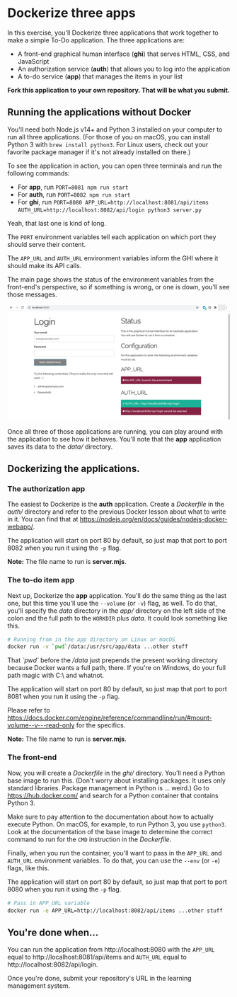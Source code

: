 # Dockerize three apps

In this exercise, you'll Dockerize three applications that work together to make
a simple To-Do application. The three applications are:

* A front-end graphical human interface (**ghi**) that serves HTML, CSS, and
  JavaScript
* An authorization service (**auth**) that allows you to log into the application
* A to-do service (**app**) that manages the items in your list

**Fork this application to your own repository. That will be what you submit.**

## Running the applications without Docker

You'll need both Node.js v14+ and Python 3 installed on your computer to run all
three applications. (For those of you on macOS, you can install Python 3 with
`brew install python3`. For Linux users, check out your favorite package manager
if it's not already installed on there.)

To see the application in action, you can open three terminals and run the following
commands:

* For **app**, run `PORT=8081 npm run start`
* For **auth**, run `PORT=8082 npm run start`
* For **ghi**, run `PORT=8080 APP_URL=http://localhost:8081/api/items AUTH_URL=http://localhost:8082/api/login python3 server.py`

Yeah, that last one is kind of long.

The `PORT` environment variables tell each application on which port they should
serve their content.

The `APP_URL` and `AUTH_URL` environment variables inform the GHI where it
should make its API calls.

The main page shows the status of the environment variables from the front-end's perspective, so if something is wrong, or one is down, you'll see those messages.

![broken envvars](./broken-envvars.png)

Once all three of those applications are running, you can play around with the
application to see how it behaves. You'll note that the **app** application
saves its data to the *data/* directory.

## Dockerizing the applications.

### The authorization app

The easiest to Dockerize is the **auth** application. Create a *Dockerfile* in
the *auth/* directory and refer to the previous Docker lesson about what to
write in it. You can find that at https://nodejs.org/en/docs/guides/nodejs-docker-webapp/.

The application will start on port 80 by default, so just map that
port to port 8082 when you run it using the `-p` flag.

**Note:** The file name to run is **server.mjs**.

### The to-do item app

Next up, Dockerize the **app** application. You'll do the same thing as the last
one, but this time you'll use the `--volume` (or `-v`) flag, as well. To do
that, you'll specify the *data* directory in the *app/* directory on the left
side of the colon and the full path to the `WORKDIR` plus *data*. It could look
something like this.

```sh
# Running from in the app directory on Linux or macOS
docker run -v `pwd`/data:/usr/src/app/data ...other stuff
```

That *\`pwd\`* before the */data* just prepends the present working directory because Docker wants a full path, there. If you're on Windows, do your full path magic with C:\ and whatnot.

The application will start on port 80 by default, so just map that
port to port 8081 when you run it using the `-p` flag.

Please refer to https://docs.docker.com/engine/reference/commandline/run/#mount-volume--v---read-only for the specifics.

**Note:** The file name to run is **server.mjs**.

### The front-end

Now, you will create a *Dockerfile* in the *ghi/* directory. You'll need a Python base image to run this. (Don't worry about installing packages. It uses only standard libraries. Package management in Python is ... weird.) Go to https://hub.docker.com/ and search for a Python container that contains Python 3.

Make sure to pay attention to the documentation about how to actually execute Python. On macOS, for example, to run Python 3, you use `python3`. Look at the documentation of the base image to determine the correct command to run for the `CMD` instruction in the *Dockerfile*.

Finally, when you run the container, you'll want to pass in the `APP_URL` and `AUTH_URL` environment variables. To do that, you can use the `--env` (or `-e`) flags, like this.

The application will start on port 80 by default, so just map that
port to port 8080 when you run it using the `-p` flag.

```sh
# Pass in APP_URL variable
docker run -e APP_URL=http://localhost:8082/api/items ...other stuff
```

## You're done when...

You can run the application from http://localhost:8080 with the `APP_URL` equal
to http://localhost:8081/api/items and `AUTH_URL` equal to
http://localhost:8082/api/login.

Once you're done, submit your repository's URL in the learning management
system.
